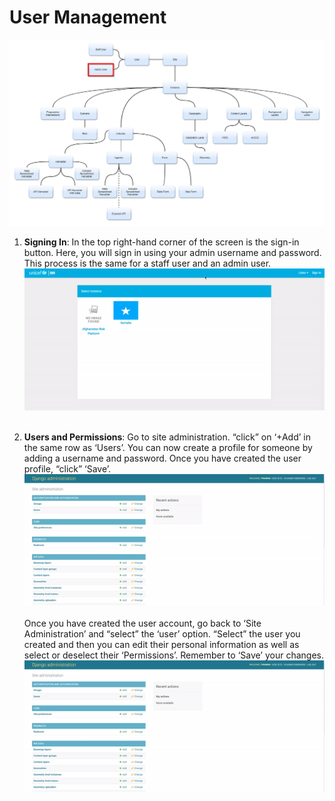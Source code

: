 # User Management

![Admin User Chart](../../img/admin-user-diagramflow.png "Signing in")

1. **Signing In**:
In the top right-hand corner of the screen is the sign-in button. Here, you will sign in using your admin username and password. This process is the same for a staff user 
and an admin user. 
<br>![Signing in](../../img/login.gif "Signing in")<br><br>

2. **Users and Permissions**:
Go to site administration. “click” on ‘+Add’ in the same row as ‘Users’. You can now create a profile for someone by adding a username and password. Once you have created the user profile, “click” ‘Save’.
<br>![New User](../../img/new-user.gif "New User")<br><br>
Once you have created the user account, go back to ‘Site Administration’ and “select” the ‘user’ option. “Select” the user you created and then you can edit their personal information as well as select or deselect their ‘Permissions’. Remember to ‘Save’ your changes. 
<br>![Permissions](../../img/permissions.gif "Permissions")<br>